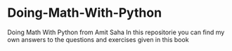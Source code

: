 # Doing-Math-With-Python
Doing Math With Python from Amit Saha
In this repositorie you can find my own answers to the questions and exercises given in this book
